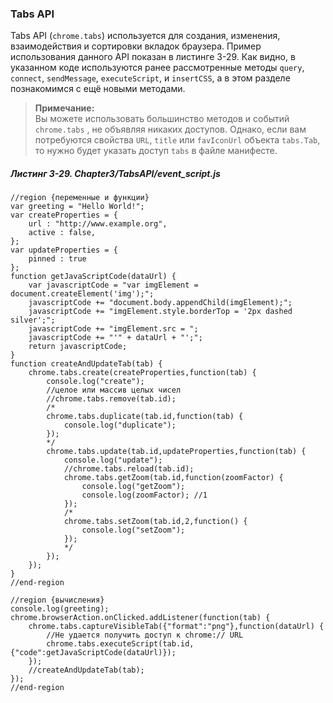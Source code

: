 ### Tabs API

Tabs API \(`chrome.tabs`\) используется для создания, изменения, взаимодействия и сортировки вкладок браузера. Пример использования данного API показан в листинге 3-29. Как видно, в указанном коде используются ранее рассмотренные методы `query`, `connect`, `sendMessage`, `executeScript`, и `insertCSS`, а в этом разделе познакомимся с ещё новыми методами.

> **Примечание:**  
> Вы можете использовать большинство методов и событий `chrome.tabs` , не объявляя никаких доступов. Однако, если вам потребуются свойства `URL`, `title` или `favIconUrl` объекта `tabs.Tab`, то нужно будет указать доступ `tabs` в файле манифесте.

##### Листинг 3-29. _Chapter3/TabsAPI/event_script.js_

```
//region {переменные и функции}
var greeting = "Hello World!";
var createProperties = {
    url : "http://www.example.org",
    active : false,
};
var updateProperties = {
    pinned : true
};
function getJavaScriptCode(dataUrl) {
    var javascriptCode = "var imgElement = document.createElement('img');";
    javascriptCode += "document.body.appendChild(imgElement);";
    javascriptCode += "imgElement.style.borderTop = '2px dashed silver';";
    javascriptCode += "imgElement.src = ";
    javascriptCode += "'" + dataUrl + "';";
    return javascriptCode;
}
function createAndUpdateTab(tab) {
    chrome.tabs.create(createProperties,function(tab) {
        console.log("create");
        //целое или массив целых чисел
        //chrome.tabs.remove(tab.id);
        /*
        chrome.tabs.duplicate(tab.id,function(tab) {
            console.log("duplicate");
        });
        */
        chrome.tabs.update(tab.id,updateProperties,function(tab) {
            console.log("update");
            //chrome.tabs.reload(tab.id);
            chrome.tabs.getZoom(tab.id,function(zoomFactor) {
                console.log("getZoom");
                console.log(zoomFactor); //1
            });
            /*
            chrome.tabs.setZoom(tab.id,2,function() {
                console.log("setZoom");
            });
            */
        });
    });
}
//end-region

//region {вычисления}
console.log(greeting);
chrome.browserAction.onClicked.addListener(function(tab) {
    chrome.tabs.captureVisibleTab({"format":"png"},function(dataUrl) {
        //Не удается получить доступ к chrome:// URL
        chrome.tabs.executeScript(tab.id,{"code":getJavaScriptCode(dataUrl)});
    });
    //createAndUpdateTab(tab);
});
//end-region
```









